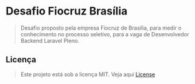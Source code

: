 # Desafio Fiocruz Brasília

> Desafio proposto pela empresa Fiocruz de Brasília, para medir o conhecimento no processo seletivo, para a vaga de Desenvolvedor Backend Laravel Pleno.

## Licença

> Este projeto está sob a licença MIT. Veja aqui [License](LICENSE)

